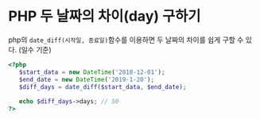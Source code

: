 # PHP 두 날짜의 차이(day) 구하기

php의 `date_diff(시작일, 종료일)`함수를 이용하면 두 날짜의 차이를 쉽게 구할 수 있다. (일수 기준)

```php
<?php
   $start_data = new DateTime('2018-12-01'); 
   $end_date = new DateTime('2019-1-20');
   $diff_days = date_diff($start_data, $end_date);
   
   echo $diff_days->days; // 50
?>
```